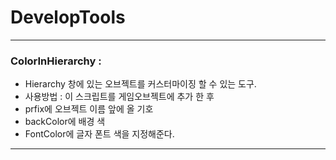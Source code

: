 # DevelopTools

---

### ColorInHierarchy :
 - Hierarchy 창에 있는 오브젝트를 커스터마이징 할 수 있는 도구.
 - 사용방법 : 이 스크립트를 게임오브젝트에 추가 한 후
 -  prfix에 오브젝트 이름 앞에 올 기호
 -  backColor에 배경 색
 -  FontColor에 글자 폰트 색을 지정해준다.
          
---
